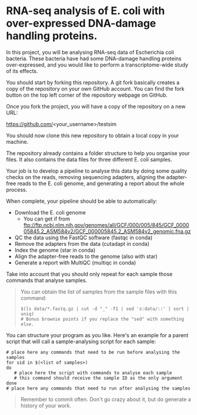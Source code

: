 # RNA-seq analysis of E. coli with over-expressed DNA-damage handling proteins.

In this project, you will be analysing RNA-seq data of Escherichia coli bacteria.
These bacteria have had some DNA-damage handling proteins over-expressed, and you
would like to perform a transcriptome-wide study of its effects.

You should start by forking this repository. A git fork basically creates a copy
of the repository on your own GitHub account. You can find the fork button on the
top left corner of the repository webpage on GitHub.

Once you fork the project, you will have a copy of the repository on a new URL:

https://github.com/<your_username>/testsim

You should now clone this new repository to obtain a local copy in your machine.

The repository already contains a folder structure to help you organise your files.
It also contains the data files for three different E. coli samples.

Your job is to develop a pipeline to analyse this data by doing some quality checks
on the reads, removing sequencing adapters, aligning the adapter-free reads to the
E. coli genome, and generating a report about the whole process.

When complete, your pipeline should be able to automatically:

- Download the E. coli genome
    - You can get if from ftp://ftp.ncbi.nlm.nih.gov/genomes/all/GCF/000/005/845/GCF_000005845.2_ASM584v2/GCF_000005845.2_ASM584v2_genomic.fna.gz
- QC the data using the FastQC software (fastqc in conda)
- Remove the adapters from the data (cutadapt in conda)
- Index the genome (star in conda)
- Align the adapter-free reads to the genome (also with star)
- Generate a report with MultiQC (multiqc in conda)

Take into account that you should only repeat for each sample those commands that
analyse samples.

> You can obtain the list of samples from the sample files with this command:
> 
> ```shell
> $(ls data/*.fastq.gz | cut -d "_" -f1 | sed 's:data/::' | sort | uniq)
> # Bonus brownie points if you replace the "sed" with something else.
> ```

You can structure your program as you like. Here's an example for a parent
script that will call a sample-analysing script for each sample:

```shell
# place here any commands that need to be run before analysing the samples
for sid in $(<list of samples>)
do
   # place here the script with commands to analyse each sample
   # this command should receive the sample ID as the only argument
done
# place here any commands that need to run after analysing the samples
```

> Remember to commit often. Don't go crazy about it, but do generate a history of your work.
